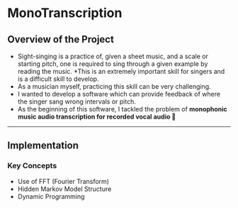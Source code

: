 # MonoTranscription
## Overview of the Project
* Sight-singing is a practice of, given a sheet music, and a scale or starting pitch, one is required to sing through a given example by reading the music. *This is an extremely important skill for singers and is a difficult skill to develop. 
* As a musician myself, practicing this skill can be very challenging.
* I wanted to develop a software which can provide feedback of where the singer sang wrong intervals or pitch.
* As the beginning of this software, I tackled the problem of **monophonic music audio transcription for recorded vocal audio 🎼**
------
## Implementation
### Key Concepts
  * Use of FFT (Fourier Transform)
  * Hidden Markov Model Structure
  * Dynamic Programming
  
